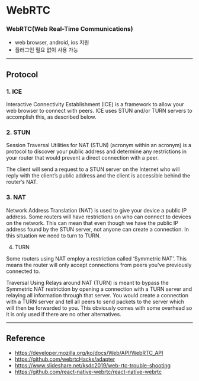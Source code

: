 # WebRTC

### WebRTC(Web Real-Time Communications)

- web browser, android, ios 지원
- 플러그인 필요 없이 사용 가능

---

## Protocol

### 1. ICE

Interactive Connectivity Establishment (ICE) is a framework to allow your web browser to connect with peers. ICE uses STUN and/or TURN servers to accomplish this, as described below.

### 2. STUN

Session Traversal Utilities for NAT (STUN) (acronym within an acronym) is a protocol to discover your public address and determine any restrictions in your router that would prevent a direct connection with a peer.

The client will send a request to a STUN server on the Internet who will reply with the client’s public address and the client is accessible behind the router’s NAT.

### 3. NAT

Network Address Translation (NAT) is used to give your device a public IP address.
Some routers will have restrictions on who can connect to devices on the network. This can mean that even though we have the public IP address found by the STUN server, not anyone can create a connection. In this situation we need to turn to TURN.

4. TURN

Some routers using NAT employ a restriction called ‘Symmetric NAT’. This means the router will only accept connections from peers you’ve previously connected to.

Traversal Using Relays around NAT (TURN) is meant to bypass the Symmetric NAT restriction by opening a connection with a TURN server and relaying all information through that server. You would create a connection with a TURN server and tell all peers to send packets to the server which will then be forwarded to you. This obviously comes with some overhead so it is only used if there are no other alternatives.

---

## Reference

- https://developer.mozilla.org/ko/docs/Web/API/WebRTC_API
- https://github.com/webrtcHacks/adapter
- https://www.slideshare.net/ksdc2019/web-rtc-trouble-shooting
- https://github.com/react-native-webrtc/react-native-webrtc
